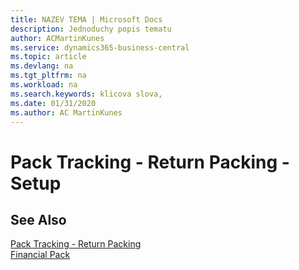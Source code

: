 ```yaml
---
title: NAZEV TEMA | Microsoft Docs
description: Jednoduchy popis tematu
author: ACMartinKunes
ms.service: dynamics365-business-central
ms.topic: article
ms.devlang: na
ms.tgt_pltfrm: na
ms.workload: na
ms.search.keywords: klicova slova, 
ms.date: 01/31/2020
ms.author: AC MartinKunes
---
```

# Pack Tracking - Return Packing - Setup


## See Also  

[Pack Tracking - Return Packing](ac-pack-tracking-return-packing.md)  
[Financial Pack](ac-finance-pack.md)  
